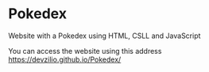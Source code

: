 # Pokedex
Website with a Pokedex using HTML, CSLL and JavaScript



You can access the website using this address https://devzilio.github.io/Pokedex/
